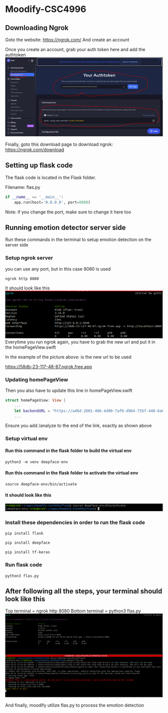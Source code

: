 # Moodify-CSC4996

## Downloading Ngrok
Goto the website: https://ngrok.com/ And create an account

Once you create an account, grab your auth token here and add the authtoken
![alt text](image-3.png)

Finally, goto this download page to download ngrok: https://ngrok.com/download

## Setting up flask code
The flask code is located in the Flask folder. 

Filename: flas.py

```py
if __name__ == '__main__':
    app.run(host='0.0.0.0', port=8080)
```
Note: if you change the port, make sure to change it here too

## Running emotion detector server side
Run these commands in the terminal to setup emotion detection on the server side

### Setup ngrok server
you can use any port, but in this case 8080 is used
```terminal
ngrok http 8080
```
It should look like this
![alt text](image-1.png)
Everytime you run ngrok again, you have to grab the new url and put it in the homePageView.swift

In the example of the picture above: is the new url to be used

https://58db-23-117-48-87.ngrok.free.app

### Updating homePageView

Then you also have to update this line in homePageView.swift

```swift
struct homePageView: View {
    ...
    let backendURL = "https://a46d-2601-406-4d00-7af0-d964-735f-448-6a6a.ngrok-free.app/analyze"
    ...
```

Ensure you add /analyze to the end of the link, exactly as shown above

### Setup virtual env
#### Run this command in the flask folder to build the virtual env
```terminal
python3 -m venv deepface-env
```

#### Run this command in the flask folder to activate the virtual env
```terminal
source deepface-env/bin/activate
```

#### It should look like this
![alt text](image.png)

### Install these dependencies in order to run the flask code

```terminal
pip install flask
```

```terminal
pip install deepface
```

```terminal
pip install tf-keras
```

### Run flask code
```terminal
python3 flas.py
```

## After following all the steps, your terminal should look like this
Top terminal = ngrok http 8080
Bottom terminal = python3 flas.py
![alt text](image-2.png)

And finally, moodify utilize flas.py to process the emotion detection 